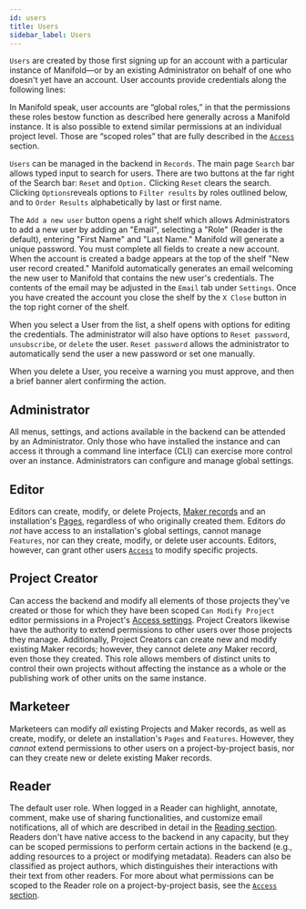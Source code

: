 ```yaml
---
id: users
title: Users
sidebar_label: Users
---
```


`Users` are created by those first signing up for an account with a particular instance of Manifold—or by an existing Administrator on behalf of one who doesn't yet have an account. User accounts provide credentials along the following lines:

In Manifold speak, user accounts are “global roles,” in that the permissions these roles bestow function as described here generally across a Manifold instance. It is also possible to extend similar permissions at an individual project level. Those are “scoped roles” that are fully described in the [`Access`](/projects#managing-access) section.

`Users` can be managed in the backend in `Records`. The main page `Search` bar allows typed input to search for users. There are two buttons at the far right of the Search bar: `Reset` and `Option.` Clicking `Reset` clears the search. Clicking `Options`reveals options to `Filter results` by roles outlined below, and to `Order Results` alphabetically by last or first name.

The `Add a new user` button opens a right shelf which allows Administrators to add a new user by adding an "Email", selecting a "Role" (Reader is the default), entering "First Name" and "Last Name." Manifold will generate a unique password. You must complete all fields to create a new account. When the account is created a badge appears at the top of the shelf "New user record created." Manifold automatically generates an email welcoming the new user to Manifold that contains the new user's credentials. The contents of the email may be adjusted in the `Email` tab under `Settings`. Once you have created the account you close the shelf by the `X Close` button in the top right corner of the shelf.

When you select a User from the list, a shelf opens with options for editing the credentials. The administrator will also have options to `Reset password`, `unsubscribe`, or `delete` the user. `Reset password` allows the administrator to automatically send the user a new password or set one manually.

When you delete a User, you receive a warning you must approve, and then a brief banner alert confirming the action.

## Administrator

All menus, settings, and actions available in the backend can be attended by an Administrator. Only those who have installed the instance and can access it through a command line interface (CLI) can exercise more control over an instance. Administrators can configure and manage global settings.

## Editor

Editors can create, modify, or delete Projects, [Maker records](/docs/backend/makers.md) and an installation's [Pages](/docs/backend/records/pages.md), regardless of who originally created them. Editors *do not* have access to an installation's global settings, cannot manage `Features`, nor can they create, modify, or delete user accounts. Editors, however, can grant other users [`Access`](/docs/backend/projects.md/#managing-access) to modify specific projects.

## Project Creator

Can access the backend and modify all elements of those projects they've created or those for which they have been scoped `Can Modify Project` editor permissions in a Project's [Access settings](/docs/backend/projects.md#managing-access). Project Creators likewise have the authority to extend permissions to other users over those projects they manage. Additionally, Project Creators can create new and modify existing Maker records; however, they cannot delete *any* Maker record, even those they created.
This role allows members of distinct units to control their own projects without affecting the instance as a whole or the publishing work of other units on the same instance.

## Marketeer

Marketeers can modify *all* existing Projects and Maker records, as well as create, modify, or delete an installation's `Pages` and `Features`. However, they *cannot* extend permissions to other users on a project-by-project basis, nor can they create new or delete existing Maker records.

## Reader

The default user role. When logged in a Reader can highlight, annotate, comment, make use of sharing functionalities, and customize email notifications, all of which are described in detail in the [Reading section](/docs/reading/index.html). Readers don't have native access to the backend in any capacity, but they can be scoped permissions to perform certain actions in the backend (e.g., adding resources to a project or modifying metadata). Readers can also be classified as project authors, which distinguishes their interactions with their text from other readers. For more about what permissions can be scoped to the Reader role on a project-by-project basis, see the [`Access` section](/docs/projects/customizing/projects.md#managing).

